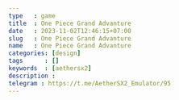 ```yaml
---
type   : game
title  : One Piece Grand Advanture
date   : 2023-11-02T12:46:15+07:00
slug   : One Piece Grand Advanture
name   : One Piece Grand Advanture
categories: [design]
tags      : []
keywords  : [aethersx2]
description : 
telegram : https://t.me/AetherSX2_Emulator/95
---
```


